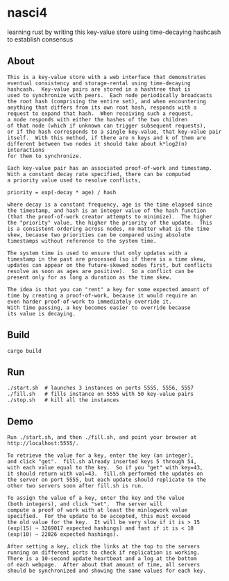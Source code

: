 # nasci4
learning rust by writing this key-value store using time-decaying hashcash to establish consensus

## About
	This is a key-value store with a web interface that demonstrates
	eventual consistency and storage-rental using time-decaying
	hashcash.  Key-value pairs are stored in a hashtree that is
	used to synchronize with peers.  Each node periodically broadcasts
	the root hash (comprising the entire set), and when encountering
	anything that differs from its own root hash, responds with a
	request to expand that hash.  When receiving such a request,
	a node responds with either the hashes of the two children
	of that node (which if unknown can trigger subsequent requests),
	or if the hash corresponds to a single key-value, that key-value pair
	itself.  With this method, if there are n keys and k of them are
	different between two nodes it should take about k*log2(n) interactions
	for them to synchronize.

	Each key-value pair has an associated proof-of-work and timestamp.
	With a constant decay rate specified, there can be computed 
	a priority value used to resolve conflicts,

	priority = exp(-decay * age) / hash

	where decay is a constant frequency, age is the time elapsed since
	the timestamp, and hash is an integer value of the hash function
	(that the proof-of-work creator attempts to minimize).  The higher
	the "priority" value, the higher the priority of the update.  This
	is a consistent ordering across nodes, no matter what is the time
	skew, because two priorities can be compared using absolute
	timestamps without reference to the system time.

	The system time is used to ensure that only updates with a
	timestamp in the past are processed (so if there is a time skew,
	updates can appear on the future-skewed nodes first, but conflicts
	resolve as soon as ages are positive).  So a conflict can be
	present only for as long a duration as the time skew.

	The idea is that you can "rent" a key for some expected amount of
	time by creating a proof-of-work, because it would require an
	even harder proof-of-work to immediately override it.
	With time passing, a key becomes easier to override because
	its value is decaying.

## Build
	cargo build

## Run
	./start.sh  # launches 3 instances on ports 5555, 5556, 5557
	./fill.sh   # fills instance on 5555 with 50 key-value pairs
	./stop.sh   # kill all the instances


## Demo
	Run ./start.sh, and then ./fill.sh, and point your browser at
	http://localhost:5555/.

	To retrieve the value for a key, enter the key (an integer),
	and click "get".  fill.sh already inserted keys 5 through 54,
	with each value equal to the key.  So if you "get" with key=43,
	it should return with val=43.  fill.sh performed the updates on
	the server on port 5555, but each update should replicate to the
	other two servers soon after fill.sh is run.

	To assign the value of a key, enter the key and the value
	(both integers), and click "set".  The server will
	compute a proof of work with at least the minlogwork value
	specified.  For the update to be accepted, this must exceed
	the old value for the key.  It will be very slow if it is > 15
	(exp(15) ~ 3269017 expected hashings) and fast if it is < 10
	(exp(10) ~ 22026 expected hashings).

	After setting a key, click the links at the top to the servers
	running on different ports to check if replication is working.
	There is a 10-second update heartbeat and a log at the bottom
	of each webpage.  After about that amount of time, all servers
	should be synchronized and showing the same values for each key.
